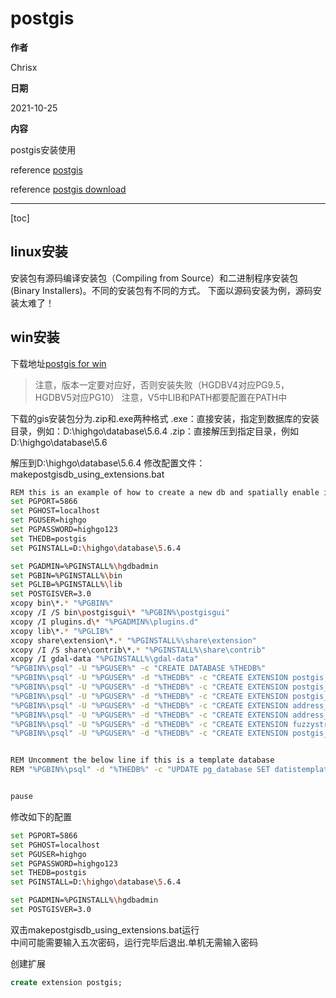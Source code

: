 # postgis

**作者**

Chrisx

**日期**

2021-10-25

**内容**

postgis安装使用

reference [postgis](http://postgis.net/documentation/)

reference [postgis download](https://postgis.net/source/)

----

[toc]

## linux安装

安装包有源码编译安装包（Compiling from Source）和二进制程序安装包(Binary Installers)。不同的安装包有不同的方式。
下面以源码安装为例，源码安装太难了！


<!--
1. 获取源码包
reference [postgis download](https://postgis.net/source/)

2. 安装需求

Required

* pg9.6或更高版本的数据库
* GNU C compiler (gcc)
* GNU Make (gmake or make)
* Proj4 reprojection library. Proj4 4.9 or above is required.  [http://trac.osgeo.org/proj/](http://trac.osgeo.org/proj/)
* GEOS geometry library, version 3.6 or greater,[http://trac.osgeo.org/geos/](http://trac.osgeo.org/geos/)
* LibXML2, version 2.5.x or higher. http://xmlsoft.org/downloads.html
* JSON-C, version 0.9 or higher. [https://github.com/json-c/json-c/releases/](https://github.com/json-c/json-c/releases/)
* GDAL, version 2+ is required 3+ is preferred.[http://trac.osgeo.org/gdal/wiki/DownloadSource](http://trac.osgeo.org/gdal/wiki/DownloadSource)
* If compiling with PostgreSQL+JIT, LLVM version >=6 is required [https://trac.osgeo.org/postgis/ticket/4125](https://trac.osgeo.org/postgis/ticket/4125)

Optional

参考文档[install](https://postgis.net/docs/postgis_installation.html#install_short_version)

满足以上需求进行安装前的配置

```sh
安装数据库

安装依赖

yum install -y gcc make libxml2  libxml2-devel gcc-c++ sqlite sqlite-devel cmake swig ruby python

安装 proj-5.2.0.tar.gz （建议安装proj-5.x，更高版本需要安装高版本sqlite等依赖包）
cd proj-5.2.0
./configure
make
sudo make install

安装 geos-3.6.5.tar.bz2 （建议安装geos-3.6.x，更高版本需要安装高版本cmake等依赖包）
cd geos-3.6.5/
./configure
make
sudo make install


安装 gdal-2.4.4.tar.gz  （建议安装geos-2.x，更高版本需要安装高版本proj等依赖包）
cd gdal-2.4.4
./configure
make
sudo make install

=================

可选

安装 boost_1_67_0.tar.gz
cd boost_1_67_0
./bootstrap.sh
sudo ./b2 install

安装 gmp-6.1.2.tar.lz
cd gmp-6.1.2/
./configure
make
sudo make install

安装 mpfr-4.0.1.tar.gz
cd mpfr-4.0.1/
./configure
make
sudo make install

安装 CGAL-4.7.tar.gz
cd CGAL-4.7
cmake .
make
sudo make install

安装 SFCGAL-1.2.2.zip
cd SFCGAL-1.2.2/
cmake .
make
sudo make install


```

2.编译安装插件

假设数据库目录为：/home/highgo/highgo/database/4.3.2/ 

postgis-2.4.4.tar.gz

export PATH=$PATH:/home/highgo/highgo/database/4.3.2/bin
sudo cp -rf -d /usr/local/lib64/libSFCGAL.so* /usr/local/lib/
cd postgis-2.4.4
./configure
make
sudo make install

ogr_fdw 插件： https://github.com/pramsey/pgsql-ogr-fdw

export PATH=$PATH:/home/highgo/highgo/database/4.3.2/bin
cd pgsql-ogr-fdw-1.0.6
make
make install

pgrouting-2.6.0
export PATH=$PATH:/home/highgo/highgo/database/4.3.2/bin
cd pgrouting-2.6.0/
mkdir build
cd build/
cmake ..
make make install

pointcloud
export PATH=$PATH:/home/highgo/highgo/database/4.3.2/bin 
./autogen.sh
./configure
make
make install

3.拷贝库文件

#!/bin/bash
LIBPATH="/home/highgo/highgo/database/4.3.2/lib"
cp -d /usr/local/lib/libgeos* $LIBPATH
cp -d /usr/local/lib/libgeos_c* $LIBPATH
cp -d /usr/local/lib/libproj* $LIBPATH
cp -d /usr/local/lib/libSFCGAL* $LIBPATH
cp -d /usr/local/lib/libCGAL* $LIBPATH
cp -d /usr/local/lib/libmpfr* $LIBPATH
cp -d /usr/local/lib/libgdal* $LIBPATH
cp -d /usr/local/lib/libboost_date_time* $LIBPATH
cp -d /usr/local/lib/libboost_thread* $LIBPATH
cp -d /usr/local/lib/libboost_system* $LIBPATH
cp -d /usr/local/lib/libboost_serialization* $LIBPATH

4.测试
create extension postgis;
create extension postgis_topology;
create extension postgis_sfcgal;
create extension address_standardizer;
create extension fuzzystrmatch;
create extension postgis_tiger_geocoder;
create extension pgrouting;
create extension pointcloud;
create extension pointcloud_postgis;
create extension ogr_fdw;
-->

## win安装

下载地址[postgis for win](http://download.osgeo.org/postgis/windows/)

> 注意，版本一定要对应好，否则安装失败（HGDBV4对应PG9.5， HGDBV5对应PG10）
> 注意，V5中LIB和PATH都要配置在PATH中

下载的gis安装包分为.zip和.exe两种格式
.exe：直接安装，指定到数据库的安装目录，例如：D:\highgo\database\5.6.4
.zip：直接解压到指定目录，例如D:\highgo\database\5.6

解压到D:\highgo\database\5.6.4
修改配置文件：makepostgisdb_using_extensions.bat

```bash
REM this is an example of how to create a new db and spatially enable it using CREATE EXTENSION
set PGPORT=5866
set PGHOST=localhost
set PGUSER=highgo
set PGPASSWORD=highgo123
set THEDB=postgis
set PGINSTALL=D:\highgo\database\5.6.4

set PGADMIN=%PGINSTALL%\hgdbadmin
set PGBIN=%PGINSTALL%\bin
set PGLIB=%PGINSTALL%\lib
set POSTGISVER=3.0
xcopy bin\*.* "%PGBIN%"
xcopy /I /S bin\postgisgui\* "%PGBIN%\postgisgui"
xcopy /I plugins.d\* "%PGADMIN%\plugins.d"
xcopy lib\*.* "%PGLIB%"
xcopy share\extension\*.* "%PGINSTALL%\share\extension"
xcopy /I /S share\contrib\*.* "%PGINSTALL%\share\contrib"
xcopy /I gdal-data "%PGINSTALL%\gdal-data"
"%PGBIN%\psql" -U "%PGUSER%" -c "CREATE DATABASE %THEDB%"
"%PGBIN%\psql" -U "%PGUSER%" -d "%THEDB%" -c "CREATE EXTENSION postgis;"
"%PGBIN%\psql" -U "%PGUSER%" -d "%THEDB%" -c "CREATE EXTENSION postgis_sfcgal;"
"%PGBIN%\psql" -U "%PGUSER%" -d "%THEDB%" -c "CREATE EXTENSION postgis_topology;"
"%PGBIN%\psql" -U "%PGUSER%" -d "%THEDB%" -c "CREATE EXTENSION address_standardizer;"
"%PGBIN%\psql" -U "%PGUSER%" -d "%THEDB%" -c "CREATE EXTENSION address_standardizer_data_us;"
"%PGBIN%\psql" -U "%PGUSER%" -d "%THEDB%" -c "CREATE EXTENSION fuzzystrmatch;"
"%PGBIN%\psql" -U "%PGUSER%" -d "%THEDB%" -c "CREATE EXTENSION postgis_tiger_geocoder;"


REM Uncomment the below line if this is a template database
REM "%PGBIN%\psql" -d "%THEDB%" -c "UPDATE pg_database SET datistemplate = true WHERE datname = '%THEDB%';GRANT ALL ON geometry_columns TO PUBLIC; GRANT ALL ON spatial_ref_sys TO PUBLIC"


pause

```

修改如下的配置

```bash
set PGPORT=5866
set PGHOST=localhost
set PGUSER=highgo
set PGPASSWORD=highgo123
set THEDB=postgis
set PGINSTALL=D:\highgo\database\5.6.4

set PGADMIN=%PGINSTALL%\hgdbadmin
set POSTGISVER=3.0

```

双击makepostgisdb_using_extensions.bat运行  
中间可能需要输入五次密码，运行完毕后退出.单机无需输入密码

创建扩展

```sql
create extension postgis;

```

